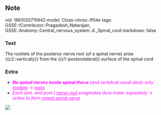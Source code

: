 ## Note
nid: 1661020715942
model: Cloze-chrisc-ff04e
tags: GSSE::!Contributor::Pragadesh_Natarajan, GSSE::Anatomy::Central_nervous_system::4._Spinal_cord
markdown: false

### Text
The rootlets of the posterior nerve root (of a spinal nerve) arise {{c2::vertically}} from the {{c1::posterolateral}} surface of the spinal cord

### Extra
<ul>
  <li><font color="#FC02FF"><i><b>No spinal nerves inside spinal
  theca</b> (and vertebral canal also): only <u>rootlets</u> →
  <u>roots</u></i></font>
  <li><font color="#FC02FF"><i>Each (ant. and post.) <u>nerve
  root</u> evaginates dura mater separately → unites to form
  <u>mixed spinal nerve</u></i></font>
</ul>
<div><img src="FF4.1.jpg"></div>
